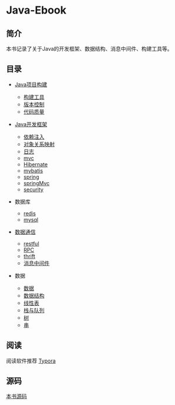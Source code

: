 # Java-Ebook
## 简介
本书记录了关于Java的开发框架、数据结构、消息中间件、构建工具等。
## 目录

- [Java项目构建](/ch-1/README.md)
  - [构建工具](/ch-1/构建工具.md)
  - [版本控制](/ch-1/版本控制.md)
  - [代码质量](/ch-1/代码质量.md)

- [Java开发框架](/ch-2/README.md)
  - [依赖注入](/ch-2/依赖注入.md)
  - [对象关系映射](/ch-2/ORM.md)
  - [日志](/ch-2/日志.md)
  - [mvc](/ch-2/MVC.md)
  - [Hibernate](/ch-2/Hibernate.md)
  - [mybatis](/ch-2/MyBatis.md)
  - [spring](/ch-2/Spring.md)
  - [springMvc](/ch-2/springMvc.md)
  - [security](/ch-2/security.md "security")

- 数据库
  - [redis](/ch-5/redis.md)
  - [mysql](/ch-5/mysql.md)

- [数据通信](/ch-3/README.md)
  - [restful](/ch-3/restfull.md)
  - [RPC](/ch-3/RPC.md)
  - [thrift](/ch-3/thrift.md)
  - [消息中间件](/ch-3/消息中间件.md)

- 数据
  - [数据](/ch-4/数据.md)
  - [数据结构](/ch-4/数据结构.md)
  - [线性表](/ch-4/线性表.md)
  - [栈与队列](/ch-4/栈与队列.md)
  - [树](/ch-4/树.md)
  - [串](/ch-4/串.md)


## 阅读
阅读软件推荐 [Typora](https://www.typora.io/)
## 源码
[本书源码](https://github.com/wt1187982580/javaBook-src)


